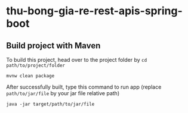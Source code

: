 # thu-bong-gia-re-rest-apis-spring-boot

## Build project with Maven

To build this project, head over to the project folder by ```cd path/to/project/folder```

```
mvnw clean package
```

After successfully built, type this command to run app (replace ```path/to/jar/file``` by your jar file relative path)

```
java -jar target/path/to/jar/file
```

